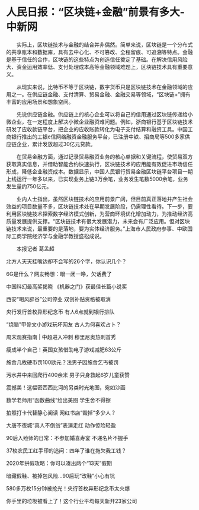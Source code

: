# 人民日报：“区块链+金融”前景有多大-中新网

　　实际上，区块链技术与金融的结合并非偶然。简单来说，区块链是一个分布式的共享账本和数据库，具有去中心化、不可篡改、全程留痕、可追溯等特点。金融是基于信任的合作，区块链的这些特点为创造信任奠定了基础。在解决信用风险大、资金运用效率低、支付处理成本高等金融领域难题上，区块链技术具有重要意义。

　　从现实来说，比特币不等于区块链，数字货币只是区块链技术在金融领域的应用之一。在供应链金融、支付清算、贸易金融、金融交易等领域，“区块链+”拥有丰富的应用场景和想象空间。

　　先说供应链金融。供应链上的核心企业可以将自己的信用通过区块链传递给小微企业，在一定程度上解决小微企业融资难问题。例如，浙商银行基于区块链技术研发了应收款链平台，把企业的应收账款转化为电子支付结算和融资工具。中国工商银行推出的工银e信网络融资金融服务平台，已注册中铁、招商局等500多家供应链企业，累计发放超过30亿元贷款。

　　在贸易金融方面，通过记录贸易融资业务的核心单据和关键流程，使贸易双方获取真实信息，并借助智能合约快速执行，区块链技术的应用能有效促进市场信任形成，降低企业融资成本。数据显示，中国人民银行贸易金融区块链平台项目一期上线运行一年多以来，已实现业务上链3万余笔，业务发生笔数5000余笔，业务发生量约750亿元。

　　业内人士指出，虽然区块链技术的应用前景广阔，但目前真正落地并产生社会效益的项目数量不多，区块链技术处在早期发展阶段，仍需理性看待。下一步，要利用区块链技术探索数字经济模式创新，为营商环境优化增加动力，为推动经济高质量发展提供支撑。“区块链技术有很大发展潜力，未来会有广泛应用。但对区块链技术来说，最重要的是落地，要为实体经济服务。”上海市人民政府参事、中欧国际工商学院经济学与金融学教授盛松成说。

　　本报记者 葛孟超

北方人天天挂嘴边却不会写的26个字，你认识几个？

6G是什么？网友畅想：眼一闭一睁，欠话费了

中国科幻最高奖揭晓 《机器之门》获最佳长篇小说奖

西安“喝风辟谷”公司停业 双创补贴资格被取消

央行发行首枚异形纪念币 有人6点就到银行排队

“烧脑”甲骨文小游戏玩坏网友 古人为何喜欢占卜？

周末观赛指南 | 中超进入冲刺 穆里尼奥热刺首秀

瘦成半个自己！英国女孩借助电子游戏减肥63公斤

施舍几枚硬币罚100欧元？法男子因施舍乞丐被罚

污水井中来回爬行400余米 男子只身救起6岁儿童获赞

震撼美！这幅密西西比河的另类时光地图，宛如沙画

数学老师用“函数曲线”绘出美图 学生舍不得擦

拍照打卡代替静心阅读 网红书店“毁掉”多少人？

大唐不夜城“真人不倒翁”表演走红 动作惊险轻盈

90后入殓师的日常：不参加婚喜寿宴 不递名片不握手

37枚农民工红手印的追问：四年了谁在拖欠我工钱？

2020年拼假攻略：你可以凑出两个“13天”假期

暗藏假鞋、被掉包风险…90后玩“改鞋”小心有坑

580多万枚15分钟被抢光！央行首枚异形纪念币太火爆

你手里的垃圾被看上了！这个行业平均每天新开23家公司
